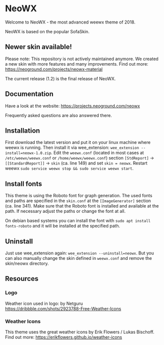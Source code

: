 # NeoWX

Welcome to NeoWX - the most advanced weewx theme of 2018.

NeoWX is based on the popular SofaSkin.

## Newer skin available!

Please note: This repository is not actively maintained anymore. We created a new skin with more features and many improvements.
Find out more: https://neoground.com/projects/neowx-material

The current release (1.2) is the final release of NeoWX.

## Documentation

Have a look at the website: https://projects.neoground.com/neowx

Frequently asked questions are also answered there.

## Installation

First download the latest version and put it on your linux machine where weewx is running. Then install it via wee_extension: `wee_extension --install=neowx-1.0.zip`.
Edit the `weewx.conf` (located in most cases at `/etc/weewx/weewx.conf` or `/home/weewx/weewx.conf`) section `[StdReport]` -> `[[StandardReport]]` -> `skin` (ca. line 149) and set `skin = neowx`. Restart weewx `sudo service weewx stop && sudo service weewx start`. 

## Install fonts

This theme is using the Roboto font for graph generation. The used fonts and paths are specified in the `skin.conf` at the `[ImageGenerator]` section (ca. line 341). Make sure that the Roboto font is installed and available at the path. If necessary adjust the paths or change the font at all.

On debian based systems you can install the font with `sudo apt install fonts-roboto` and it will be installed at the specified path. 

## Uninstall

Just use wee_extension again: `wee_extension --uninstall=neowx`. But you can also manually change the skin defined in `weewx.conf` and remove the skin/neowx directory. 


## Resources

### Logo

Weather icon used in logo:
by Netguru
https://dribbble.com/shots/2923788-Free-Weather-Icons

### Weather Icons

This theme uses the great weather icons by Erik Flowers / Lukas Bischoff.
Find out more: https://erikflowers.github.io/weather-icons
